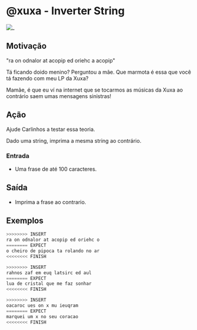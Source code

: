 # @xuxa - Inverter String

![_](https://raw.githubusercontent.com/qxcodefup/arcade/master/base/xuxa/cover.jpg)

## Motivação

"ra on odnalor at acopip ed oriehc a acopip"

Tá ficando doido menino? Perguntou a mãe. Que marmota é essa que você tá fazendo com meu LP da Xuxa?

Mamãe, é que eu ví na internet que se tocarmos as músicas da Xuxa ao contrário saem umas mensagens sinistras!

## Ação

Ajude Carlinhos a testar essa teoria.

Dado uma string, imprima a mesma string ao contrário.

### Entrada

* Uma frase de até 100 caracteres.

## Saída

* Imprima a frase ao contrario.

## Exemplos

``` py
>>>>>>>> INSERT
ra on odnalor at acopip ed oriehc o
======== EXPECT
o cheiro de pipoca ta rolando no ar
<<<<<<<< FINISH
```

```py
>>>>>>>> INSERT
rahnos zaf em euq latsirc ed aul
======== EXPECT
lua de cristal que me faz sonhar
<<<<<<<< FINISH
```

```py
>>>>>>>> INSERT
oacaroc ues on x mu ieuqram
======== EXPECT
marquei um x no seu coracao
<<<<<<<< FINISH
```

